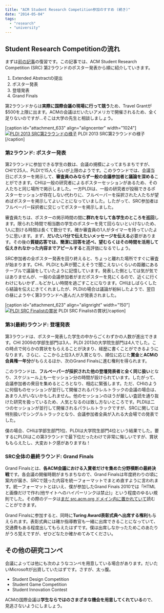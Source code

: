 ```yaml
---
title: "ACM Student Research Competition参加のすすめ (続き)"
date: "2014-05-04"
tags: 
  - "research"
  - "university"
---
```


## Student Research Competitionの流れ

まずは[前の記事](http://junkato.jp/ja/blog/2014/05/04/encouragement-of-student-research-competition/ "Student Research Competitionのすすめ")の復習です。この記事では、ACM Student Research Competition (SRC) 第2ラウンドのポスター発表から順に紹介していきます。

1. Extended Abstractの提出
2. ポスター発表
3. 登壇発表
4. Grand Finals

第2ラウンドからは**実際に国際会議の現場に行って競う**ため、Travel Grantが$500を上限に出ます。ACMの会議はだいたいアメリカで開催されるため、全く足りないのですが…そこは大学の先生と相談しましょう。

\[caption id="attachment\_633" align="aligncenter" width="1024"\][![PLDI 2013 SRC第2ラウンドの様子](/images/DSC08291-1024x480.jpg)](http://junkato.jp/ja/blog/wp-content/uploads/2014/05/DSC08291.jpg) PLDI 2013 SRC第2ラウンドの様子\[/caption\]

### 第2ラウンド: ポスター発表

第2ラウンドに参加できる学生の数は、会議の規模によってまちまちですが、CHIで25人、PLDIで15人くらいが上限のようです。このラウンドでは、会議当日にポスターを掲示して、**審査員のみならず一般の会議参加者と議論を深める**ことができます。CHIは一般の研究者によるポスターセッションがあるため、その人たちと同じ場所で掲示しました。一方PLDIは、一般の研究者が投稿できるポスターセッションが存在しない代わりに、フルペーパーを採択された人たちが望めばポスターを掲示してよいことになっていました。したがって、SRC参加者はフルペーパー採択者に交じってポスターを掲示しました。

審査員たちは、ポスターの掲示時間の間に**群れをなして各学生のところを巡回**します。限られた時間で相当数の学生のポスターを見て回らないといけないため、1人に割ける時間は長くて数分です。確か審査員の1人がタイマーを持っていたように思います。まず、**だいたい1分で伝えたいメッセージを伝える**必要があります。その後の**質疑応答では、簡潔に回答を述べ、望むらくはその時間を活用して伝えきれなかった内容までアピールする**と高評価になるでしょう。

SRC参加者の全ポスター発表を回り終えると、ちょっと離れた場所ですぐに審査が始まります。CHI、PLDIとも声が聞こえそうで聞こえないくらいの距離にあるテーブルで議論をしていたように記憶しています。発表した側としては気が気ではありませんが、一般の会議参加者がまだポスターを見にくるので、近くに行くわけにもいかず…もどかしい時間を過ごすことになります。CHIはしばらくしたら結論を伝えにきてくれましたが、PLDIの場合は議論が紛糾したようで、翌日の昼にようやく第3ラウンドへ進んだ人が発表されました。

\[caption id="attachment\_623" align="alignright" width="150"\][![PLDI SRC Finalistの賞状](/images/DSC08307-150x150.jpg)](http://junkato.jp/ja/blog/wp-content/uploads/2014/05/DSC08307.jpg) PLDI SRC Finalistの賞状\[/caption\]

### 第3(最終)ラウンド: 登壇発表

第3ラウンドは、ポスター発表した学生の中からごくわずかの人数が進出できます。CHI 2009の学部生部門は3人、PLDI 2013の大学院生部門は4人でした。この時点で何らかの賞状をもらえることが決まり、経歴に書くことができるようになります。さらに、ここから上位3人が入賞となり、順位に応じた**賞金**と**ACMの会員権一年分**がもらえるほか、次のGrand Finalsに進む権利を得られます。

このラウンドは、**フルペーパーが採択された他の登壇発表者と全く同じ扱い**となり、スケジュール上も一セッション分の時間が設けられています。したがって、会議参加者の衆目を集めるところとなり、相応に緊張します。ただ、CHIのように何個ものセッションが並行して開催されるパラレルトラックの会議の場合は、あまり人がいないかもしれません。他のセッションのほうが厳しい査読を通り抜けた研究を扱っているため、人気となるのは致し方ないところです。PLDIは二つのセッションが並行して開催されるパラレルトラックですが、SRCに関しては特別扱いでシングルトラックとなり、会議参加者全員が入れる大会場での発表でした。

僕の場合、CHIは学部生部門1位、PLDIは大学院生部門4位という結果でした。要するにPLDIはこの第3ラウンドで最下位だったわけで非常に悔しいですが、賞状ももらえたし、大変おトク感がありますね！

### SRC全体の最終ラウンド: Grand Finals

Grand Finalsとは、**各ACM会議における入賞者だけを集めた分野横断の最終決戦**です。各会議の開催時期がまちまちなので、Grand Finalsは年度終わりの頃に案内が届き、SRCで競った内容を統一フォーマットでまとめ直すように言われます。統一フォーマットとはいえ、僕が参加したGrand Finals 2010では「HTMLと画像だけで作れ(他サイトへのハイパーリンクは禁止)」という程度のゆるい規則でした。その際のデータは[まだ src.acm.org ドメイン内に置かれていて](http://src.acm.org/2010/JunKato/srcgf10-jun/ "Multi-touch Vector Field Operation for Navigating Multiple Mobile Robots")読むことができます。

Grand Finalsに参加すると、同時に**Turing Award表彰式典へ出席する権利**も与えられます。表彰式典には確か指導教官も一緒に出席できることになっていて、交通費もある程度出してもらえたはずです。僕は出席しなかったためこのあたりがうろ覚えですが、ぜひどなたか確かめてみてください。

## その他の研究コンペ

会議によっては他にも次のようなコンペを用意している場合があります。だいたいMicrosoftが出資していたはずです。さすが、太っ腹。

- Student Design Competition
- Student Game Competition
- Student Innovation Contest

ACMの国際会議は**学生ならではのさまざまな機会を用意してくれている**ので、見逃さないようにしましょう。
